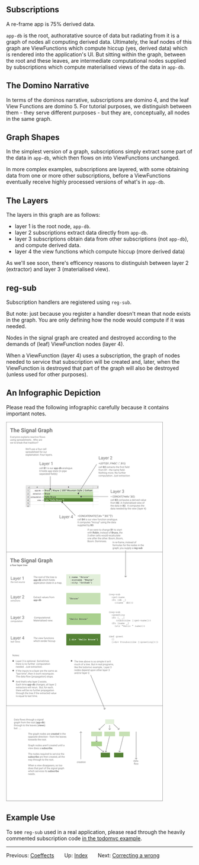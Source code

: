 ## Subscriptions 

A re-frame app is 75% derived data. 

`app-db` is the root, authoratative source of data but radiating 
from it is a graph of nodes all computing derived data. Ultimately, the leaf nodes of 
this graph are ViewFunctions which compute hiccup (yes, derived data)
which is rendered into the application's UI. But sitting within
the graph, between the root and these leaves, are intermediate
computational nodes supplied by subscriptions which compute 
materialised views of the data in `app-db`.

## The Domino Narrative

In terms of the dominos narrative, subscriptions are domino 4,
and the leaf View Functions are domino 5. For tutorial purposes, 
we distinguish between them - they serve different purposes - but 
they are, conceptually, all nodes in the same graph.

## Graph Shapes

In the simplest version of a graph, subscriptions simply extract
some part of the data in `app-db`, which then flows on into 
ViewFunctions unchanged.

In more complex examples, subscriptions are 
layered, with some obtaining data from one or more other 
subscriptions, before a ViewFunctions eventually receive 
highly processed versions of what's in `app-db`. 

## The Layers

The layers in this graph are as follows: 
   - layer 1 is the root node, `app-db`. 
   - layer 2 subscriptions extract data directly from `app-db`.
   - layer 3 subscriptions obtain data from other subscriptions (not `app-db`), and compute derived data.
   - layer 4 the view functions which compute hiccup (more derived data)

As we'll see soon, there's efficency reasons to distinguish between layer 2 (extractor) 
and layer 3 (materialised view).

## reg-sub 

Subscription handlers are registered using `reg-sub`. 
 
But note: just because you register a handler doesn't mean that node exists in 
the graph. You are only defining how the node would compute if it was needed. 

Nodes in the signal graph are created and destroyed according to the demands
of (leaf) ViewFunction nodes (layer 4). 

When a ViewFunction (layer 4) uses a subscription, the graph of nodes needed to service
that subscription will be created and, later, when the ViewFunction is destroyed 
that part of the graph will also be destroyed (unless used for other purposes). 

## An Infographic Depiction 

Please read the following infographic carefully
because it contains important notes.

<img src="/images/subscriptions.png?raw=true">

## Example Use 

To see `reg-sub` used in a real application, please read through the 
heavily commented subscription code
[in the todomvc example](https://github.com/day8/re-frame/blob/master/examples/todomvc/src/todomvc/subs.cljs).



*** 

Previous:  [Coeffects](Coeffects.md)&nbsp;&nbsp;&nbsp;&nbsp;&nbsp;&nbsp;
Up:  [Index](README.md)&nbsp;&nbsp;&nbsp;&nbsp;&nbsp;&nbsp;
Next:  [Correcting a wrong](SubscriptionsCleanup.md)&nbsp;&nbsp;&nbsp;&nbsp;&nbsp;&nbsp;


<!-- START doctoc generated TOC please keep comment here to allow auto update -->
<!-- DON'T EDIT THIS SECTION, INSTEAD RE-RUN doctoc TO UPDATE -->
<!-- END doctoc generated TOC please keep comment here to allow auto update -->

